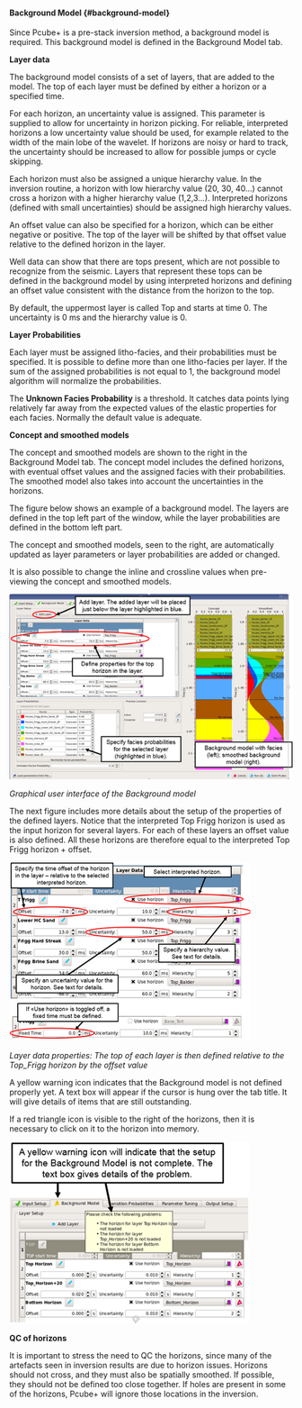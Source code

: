 #### Background Model {#background-model}

Since Pcube+ is a pre-stack inversion method, a background model is required. This background model is defined in the Background Model tab.

**Layer data**

The background model consists of a set of layers, that are added to the model. The top of each layer must be defined by either a horizon or a specified time.

For each horizon, an uncertainty value is assigned. This parameter is supplied to allow for uncertainty in horizon picking. For reliable, interpreted horizons a low uncertainty value should be used, for example related to the width of the main lobe of the wavelet. If horizons are noisy or hard to track, the uncertainty should be increased to allow for possible jumps or cycle skipping.

Each horizon must also be assigned a unique hierarchy value. In the inversion routine, a horizon with low hierarchy value \(20, 30, 40…\) cannot cross a horizon with a higher hierarchy value \(1,2,3…\). Interpreted horizons \(defined with small uncertainties\) should be assigned high hierarchy values.

An offset value can also be specified for a horizon, which can be either negative or positive. The top of the layer will be shifted by that offset value relative to the defined horizon in the layer.

Well data can show that there are tops present, which are not possible to recognize from the seismic. Layers that represent these tops can be defined in the background model by using interpreted horizons and defining an offset value consistent with the distance from the horizon to the top.

By default, the uppermost layer is called Top and starts at time 0. The uncertainty is 0 ms and the hierarchy value is 0.

**Layer Probabilities**

Each layer must be assigned litho-facies, and their probabilities must be specified. It is possible to define more than one litho-facies per layer. If the sum of the assigned probabilities is not equal to 1, the background model algorithm will normalize the probabilities.

The **Unknown Facies Probability** is a threshold. It catches data points lying relatively far away from the expected values of the elastic properties for each facies. Normally the default value is adequate.

**Concept and smoothed models**

The concept and smoothed models are shown to the right in the Background Model tab. The concept model includes the defined horizons, with eventual offset values and the assigned facies with their probabilities. The smoothed model also takes into account the uncertainties in the horizons.

The figure below shows an example of a background model. The layers are defined in the top left part of the window, while the layer probabilities are defined in the bottom left part.

The concept and smoothed models, seen to the right, are automatically updated as layer parameters or layer probabilities are added or changed.

It is also possible to change the inline and crossline values when pre-viewing the concept and smoothed models.

![](/assets/080_Interpretation.png)

_Graphical user interface of the Background model_

The next figure includes more details about the setup of the properties of the defined layers. Notice that the interpreted Top Frigg horizon is used as the input horizon for several layers. For each of these layers an offset value is also defined. All these horizons are therefore equal to the interpreted Top Frigg horizon + offset.

![](/assets/081_Interpretation.png)

_Layer data properties: The top of each layer is then defined relative to the Top\_Frigg horizon by the offset value_

A yellow warning icon indicates that the Background model is not defined properly yet. A text box will appear if the cursor is hung over the tab title. It will give details of items that are still outstanding.

If a red triangle icon is visible to the right of the horizons, then it is necessary to click on it to the horizon into memory.

![](/assets/082_Interpretation.png)

**QC of horizons**

It is important to stress the need to QC the horizons, since many of the artefacts seen in inversion results are due to horizon issues. Horizons should not cross, and they must also be spatially smoothed. If possible, they should not be defined too close together. If holes are present in some of the horizons, Pcube+ will ignore those locations in the inversion.

